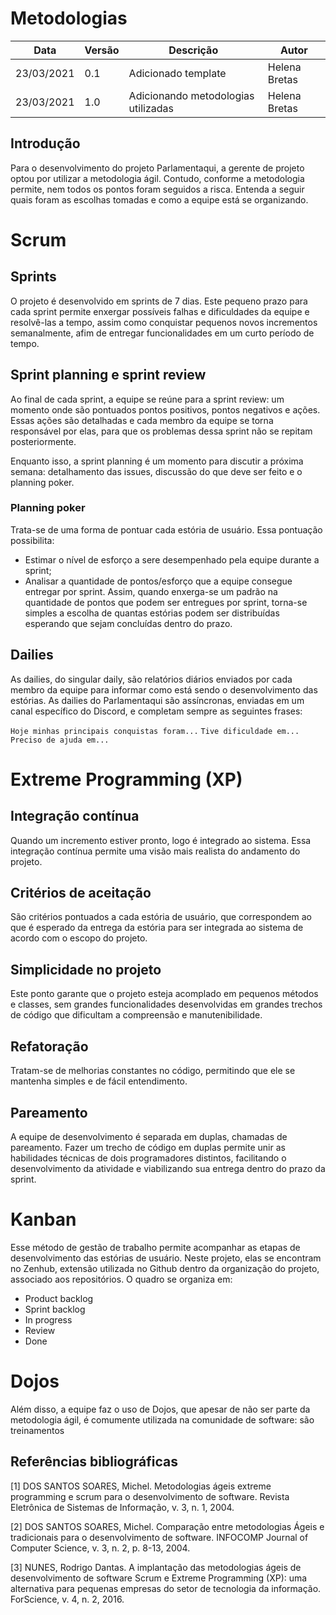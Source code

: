 # Metodologias

| Data       | Versão | Descrição                                           | Autor              |
| ---------- | ------ | --------------------------------------------------- | ------------------ |
| 23/03/2021 | 0.1    | Adicionado template               |  Helena Bretas |
| 23/03/2021 | 1.0    | Adicionando metodologias utilizadas | Helena Bretas |

## Introdução 

Para o desenvolvimento do projeto Parlamentaqui, a gerente de projeto optou por utilizar a metodologia ágil. Contudo, conforme a metodologia permite, nem todos os pontos foram seguidos a risca. Entenda a seguir quais foram as escolhas tomadas e como a equipe está se organizando. 

# Scrum

## Sprints
O projeto é desenvolvido em sprints de 7 dias. Este pequeno prazo para cada sprint permite enxergar possíveis falhas e dificuldades da equipe e resolvê-las a tempo, assim como conquistar pequenos novos incrementos semanalmente, afim de entregar funcionalidades em um curto período de tempo.

## Sprint planning e sprint review
Ao final de cada sprint, a equipe se reúne para a sprint review: um momento onde são pontuados pontos positivos, pontos negativos e ações. Essas ações são detalhadas e cada membro da equipe se torna responsável por elas, para que os problemas dessa sprint não se repitam posteriormente. 

Enquanto isso, a sprint planning é um momento para discutir a próxima semana: detalhamento das issues, discussão do que deve ser feito e o planning poker.

### Planning poker
Trata-se de uma forma de pontuar cada estória de usuário. Essa pontuação possibilita:
- Estimar o nível de esforço a sere desempenhado pela equipe durante a sprint;
- Analisar a quantidade de pontos/esforço que a equipe consegue entregar por sprint. Assim, quando enxerga-se um padrão na quantidade de pontos que podem ser entregues por sprint, torna-se simples a escolha de quantas estórias podem ser distribuídas esperando que sejam concluídas dentro do prazo.
  
## Dailies 
As dailies, do singular daily, são relatórios diários enviados por cada membro da equipe para informar como está sendo o desenvolvimento das estórias. As dailies do Parlamentaqui são assíncronas, enviadas em um canal específico do Discord, e completam sempre as seguintes frases:

`Hoje minhas principais conquistas foram...`
`Tive dificuldade em...`
`Preciso de ajuda em...`

# Extreme Programming (XP)

## Integração contínua
Quando um incremento estiver pronto, logo é integrado ao sistema. Essa integração contínua permite uma visão mais realista do andamento do projeto.

## Critérios de aceitação 
São critérios pontuados a cada estória de usuário, que correspondem ao que é esperado da entrega da estória para ser integrada ao sistema de acordo com o escopo do projeto.

## Simplicidade no projeto 
Este ponto garante que o projeto esteja acomplado em pequenos métodos e classes, sem grandes funcionalidades desenvolvidas em grandes trechos de código que dificultam a compreensão e manutenibilidade. 

## Refatoração
Tratam-se de melhorias constantes no código, permitindo que ele se mantenha simples e de fácil entendimento. 

## Pareamento
A equipe de desenvolvimento é separada em duplas, chamadas de pareamento. Fazer um trecho de código em duplas permite unir as habilidades técnicas de dois programadores distintos, facilitando o desenvolvimento da atividade e viabilizando sua entrega dentro do prazo da sprint.

# Kanban
Esse método de gestão de trabalho permite acompanhar as etapas de desenvolvimento das estórias de usuário. Neste projeto, elas se encontram no Zenhub, extensão utilizada no Github dentro da organização do projeto, associado aos repositórios. O quadro se organiza em: 
- Product backlog
- Sprint backlog
- In progress
- Review 
- Done 

# Dojos
Além disso, a equipe faz o uso de Dojos, que apesar de não ser parte da metodologia ágil, é comumente utilizada na comunidade de software: são treinamentos 

## Referências bibliográficas

[1] DOS SANTOS SOARES, Michel. Metodologias ágeis extreme programming e scrum para o desenvolvimento de software. Revista Eletrônica de Sistemas de Informação, v. 3, n. 1, 2004.

[2] DOS SANTOS SOARES, Michel. Comparação entre metodologias Ágeis e tradicionais para o desenvolvimento de software. INFOCOMP Journal of Computer Science, v. 3, n. 2, p. 8-13, 2004.

[3] NUNES, Rodrigo Dantas. A implantação das metodologias ágeis de desenvolvimento de software Scrum e Extreme Programming (XP): uma alternativa para pequenas empresas do setor de tecnologia da informação. ForScience, v. 4, n. 2, 2016.